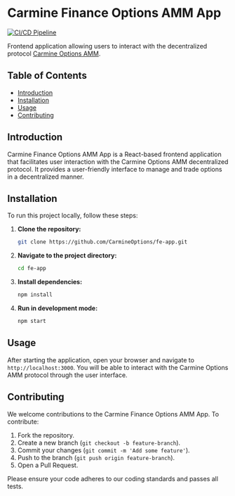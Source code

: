 # Carmine Finance Options AMM App

[![CI/CD Pipeline](https://github.com/CarmineOptions/fe-app/actions/workflows/release.yaml/badge.svg)](https://github.com/CarmineOptions/fe-app/actions/workflows/release.yaml)

Frontend application allowing users to interact with the decentralized protocol [Carmine Options AMM](https://starkscan.co/contract/0x047472e6755afc57ada9550b6a3ac93129cc4b5f98f51c73e0644d129fd208d9#overview).

## Table of Contents

- [Introduction](#introduction)
- [Installation](#installation)
- [Usage](#usage)
- [Contributing](#contributing)

## Introduction

Carmine Finance Options AMM App is a React-based frontend application that facilitates user interaction with the Carmine Options AMM decentralized protocol. It provides a user-friendly interface to manage and trade options in a decentralized manner.

## Installation

To run this project locally, follow these steps:

1. **Clone the repository:**

   ```bash
   git clone https://github.com/CarmineOptions/fe-app.git
   ```

2. **Navigate to the project directory:**

   ```bash
   cd fe-app
   ```

3. **Install dependencies:**

   ```bash
   npm install
   ```

4. **Run in development mode:**
   ```bash
   npm start
   ```

## Usage

After starting the application, open your browser and navigate to `http://localhost:3000`. You will be able to interact with the Carmine Options AMM protocol through the user interface.

## Contributing

We welcome contributions to the Carmine Finance Options AMM App. To contribute:

1. Fork the repository.
2. Create a new branch (`git checkout -b feature-branch`).
3. Commit your changes (`git commit -m 'Add some feature'`).
4. Push to the branch (`git push origin feature-branch`).
5. Open a Pull Request.

Please ensure your code adheres to our coding standards and passes all tests.
